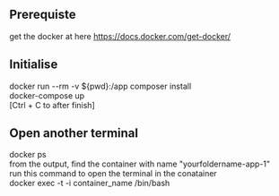 ## Prerequiste
get the docker at here https://docs.docker.com/get-docker/

## Initialise
docker run --rm -v ${pwd}:/app composer install
<br>
docker-compose up
<br>
[Ctrl + C to after finish]

## Open another terminal
docker ps 
<br>
from the output, find the container with name "yourfoldername-app-1"
<br>
run this command to open the terminal in the conatainer<br>
docker exec -t -i container_name /bin/bash

